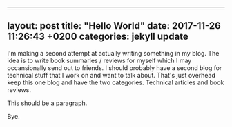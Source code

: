 
---
layout: post
title:  "Hello World"
date:   2017-11-26 11:26:43 +0200
categories: jekyll update
---
I'm making a second attempt at actually writing something in my blog. The idea is to write book summaries / reviews for myself which I may occansionally send out to friends. I should probably have a second blog for technical stuff that I work on and want to talk about. That's just overhead
keep this one blog and have the two categories. Technical articles and book reviews.

This should be a paragraph.

Bye.
